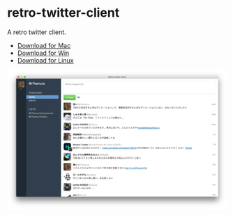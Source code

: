# retro-twitter-client
A retro twitter client.

- [Download for Mac](https://github.com/r7kamura/retro-twitter-client/releases/download/v0.0.6/retro-twitter-client-darwin-x64.zip)
- [Download for Win](https://github.com/r7kamura/retro-twitter-client/releases/download/v0.0.6/retro-twitter-client-win32-x64.zip)
- [Download for Linux](https://github.com/r7kamura/retro-twitter-client/releases/download/v0.0.6/retro-twitter-client-linux-x64.zip)

![](/screenshots/preview10.png)
